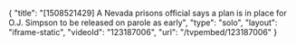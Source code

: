 {
    "title": "[1508521429] A Nevada prisons official says a plan is in place for O.J. Simpson to be released on parole as early",
    "type": "solo",
    "layout": "iframe-static",
    "videoId": "123187006",
    "url": "\/tvpembed\/123187006"
}